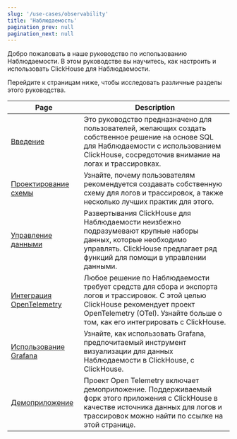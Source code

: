 ```yaml
---
slug: '/use-cases/observability'
title: 'Наблюдаемость'
pagination_prev: null
pagination_next: null
---
```


Добро пожаловать в наше руководство по использованию Наблюдаемости. В этом руководстве вы научитесь, как настроить и использовать ClickHouse для Наблюдаемости.

Перейдите к страницам ниже, чтобы исследовать различные разделы этого руководства.

| Page                                                        | Description                                                                                                                                                                                                              |
|-------------------------------------------------------------|--------------------------------------------------------------------------------------------------------------------------------------------------------------------------------------------------------------------------|
| [Введение](./introduction.md)                               | Это руководство предназначено для пользователей, желающих создать собственное решение на основе SQL для Наблюдаемости с использованием ClickHouse, сосредоточив внимание на логах и трассировках.                           |
| [Проектирование схемы](./schema-design.md)                 | Узнайте, почему пользователям рекомендуется создавать собственную схему для логов и трассировок, а также несколько лучших практик для этого.                                                                            |
| [Управление данными](./managing-data.md)                   | Развертывания ClickHouse для Наблюдаемости неизбежно подразумевают крупные наборы данных, которые необходимо управлять. ClickHouse предлагает ряд функций для помощи в управлении данными.                                 |
| [Интеграция OpenTelemetry](./integrating-opentelemetry.md) | Любое решение по Наблюдаемости требует средств для сбора и экспорта логов и трассировок. С этой целью ClickHouse рекомендует проект OpenTelemetry (OTel). Узнайте больше о том, как его интегрировать с ClickHouse.      |
| [Использование Grafana](./grafana.md)                       | Узнайте, как использовать Grafana, предпочитаемый инструмент визуализации для данных Наблюдаемости в ClickHouse, с ClickHouse.                                           |
| [Демоприложение](./demo-application.md)                     | Проект Open Telemetry включает демоприложение. Поддерживаемый форк этого приложения с ClickHouse в качестве источника данных для логов и трассировок можно найти по ссылке на этой странице.                              |
